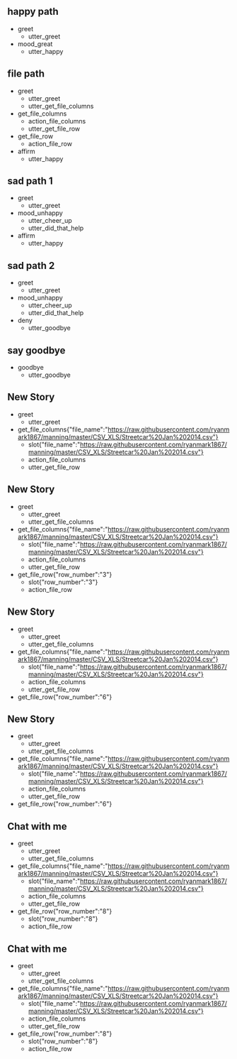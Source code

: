 ## happy path
* greet
  - utter_greet
* mood_great
  - utter_happy

## file path
* greet
  - utter_greet
  - utter_get_file_columns
* get_file_columns
  - action_file_columns
  - utter_get_file_row
* get_file_row
  - action_file_row
* affirm
  - utter_happy

## sad path 1
* greet
  - utter_greet
* mood_unhappy
  - utter_cheer_up
  - utter_did_that_help
* affirm
  - utter_happy

## sad path 2
* greet
  - utter_greet
* mood_unhappy
  - utter_cheer_up
  - utter_did_that_help
* deny
  - utter_goodbye

## say goodbye
* goodbye
  - utter_goodbye

## New Story

* greet
    - utter_greet
* get_file_columns{"file_name":"https://raw.githubusercontent.com/ryanmark1867/manning/master/CSV_XLS/Streetcar%20Jan%202014.csv"}
    - slot{"file_name":"https://raw.githubusercontent.com/ryanmark1867/manning/master/CSV_XLS/Streetcar%20Jan%202014.csv"}
    - action_file_columns
    - utter_get_file_row

## New Story

* greet
    - utter_greet
    - utter_get_file_columns
* get_file_columns{"file_name":"https://raw.githubusercontent.com/ryanmark1867/manning/master/CSV_XLS/Streetcar%20Jan%202014.csv"}
    - slot{"file_name":"https://raw.githubusercontent.com/ryanmark1867/manning/master/CSV_XLS/Streetcar%20Jan%202014.csv"}
    - action_file_columns
    - utter_get_file_row
* get_file_row{"row_number":"3"}
    - slot{"row_number":"3"}
    - action_file_row

## New Story

* greet
    - utter_greet
    - utter_get_file_columns
* get_file_columns{"file_name":"https://raw.githubusercontent.com/ryanmark1867/manning/master/CSV_XLS/Streetcar%20Jan%202014.csv"}
    - slot{"file_name":"https://raw.githubusercontent.com/ryanmark1867/manning/master/CSV_XLS/Streetcar%20Jan%202014.csv"}
    - action_file_columns
    - utter_get_file_row
* get_file_row{"row_number":"6"}

## New Story

* greet
    - utter_greet
    - utter_get_file_columns
* get_file_columns{"file_name":"https://raw.githubusercontent.com/ryanmark1867/manning/master/CSV_XLS/Streetcar%20Jan%202014.csv"}
    - slot{"file_name":"https://raw.githubusercontent.com/ryanmark1867/manning/master/CSV_XLS/Streetcar%20Jan%202014.csv"}
    - action_file_columns
    - utter_get_file_row
* get_file_row{"row_number":"6"}

## Chat with me

* greet
    - utter_greet
    - utter_get_file_columns
* get_file_columns{"file_name":"https://raw.githubusercontent.com/ryanmark1867/manning/master/CSV_XLS/Streetcar%20Jan%202014.csv"}
    - slot{"file_name":"https://raw.githubusercontent.com/ryanmark1867/manning/master/CSV_XLS/Streetcar%20Jan%202014.csv"}
    - action_file_columns
    - utter_get_file_row
* get_file_row{"row_number":"8"}
    - slot{"row_number":"8"}
    - action_file_row

## Chat with me

* greet
    - utter_greet
    - utter_get_file_columns
* get_file_columns{"file_name":"https://raw.githubusercontent.com/ryanmark1867/manning/master/CSV_XLS/Streetcar%20Jan%202014.csv"}
    - slot{"file_name":"https://raw.githubusercontent.com/ryanmark1867/manning/master/CSV_XLS/Streetcar%20Jan%202014.csv"}
    - action_file_columns
    - utter_get_file_row
* get_file_row{"row_number":"8"}
    - slot{"row_number":"8"}
    - action_file_row
